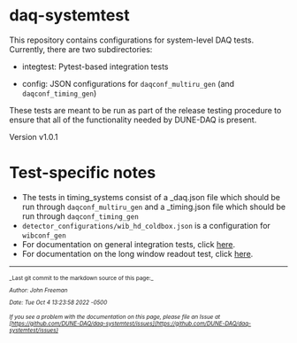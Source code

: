 # daq-systemtest

This repository contains configurations for system-level DAQ tests. Currently, there are two subdirectories:

* integtest: Pytest-based integration tests

* config: JSON configurations for `daqconf_multiru_gen` (and `daqconf_timing_gen`)

These tests are meant to be run as part of the release testing procedure to ensure that all of the functionality needed by DUNE-DAQ is present.

Version v1.0.1

# Test-specific notes

- The tests in timing_systems consist of a _daq.json file which should be run through `daqconf_multiru_gen` and a _timing.json file which should be run through `daqconf_timing_gen`
- `detector_configurations/wib_hd_coldbox.json` is a configuration for `wibconf_gen`
- For documentation on general integration tests, click [here](integtest/README.md).
- For documentation on the long window readout test, click [here](config/long_window_readout/README.md).



-----

<font size="1">
_Last git commit to the markdown source of this page:_


_Author: John Freeman_

_Date: Tue Oct 4 13:23:58 2022 -0500_

_If you see a problem with the documentation on this page, please file an Issue at [https://github.com/DUNE-DAQ/daq-systemtest/issues](https://github.com/DUNE-DAQ/daq-systemtest/issues)_
</font>
